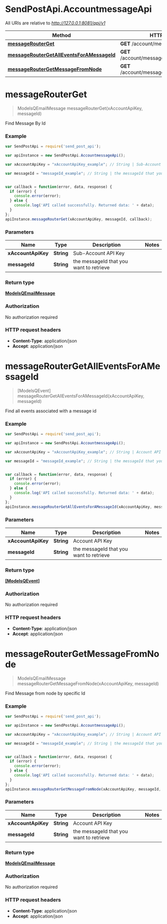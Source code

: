 # SendPostApi.AccountmessageApi

All URIs are relative to *http://127.0.0.1:8081/api/v1*

Method | HTTP request | Description
------------- | ------------- | -------------
[**messageRouterGet**](AccountmessageApi.md#messageRouterGet) | **GET** /account/message/{messageId} | 
[**messageRouterGetAllEventsForAMessageId**](AccountmessageApi.md#messageRouterGetAllEventsForAMessageId) | **GET** /account/message/{messageId}/events | 
[**messageRouterGetMessageFromNode**](AccountmessageApi.md#messageRouterGetMessageFromNode) | **GET** /account/message/node/{messageId} | 


<a name="messageRouterGet"></a>
# **messageRouterGet**
> ModelsQEmailMessage messageRouterGet(xAccountApiKey, messageId)



Find Message By Id <br>

### Example
```javascript
var SendPostApi = require('send_post_api');

var apiInstance = new SendPostApi.AccountmessageApi();

var xAccountApiKey = "xAccountApiKey_example"; // String | Sub-Account API Key

var messageId = "messageId_example"; // String | the messageId that you want to retrieve


var callback = function(error, data, response) {
  if (error) {
    console.error(error);
  } else {
    console.log('API called successfully. Returned data: ' + data);
  }
};
apiInstance.messageRouterGet(xAccountApiKey, messageId, callback);
```

### Parameters

Name | Type | Description  | Notes
------------- | ------------- | ------------- | -------------
 **xAccountApiKey** | **String**| Sub-Account API Key | 
 **messageId** | **String**| the messageId that you want to retrieve | 

### Return type

[**ModelsQEmailMessage**](ModelsQEmailMessage.md)

### Authorization

No authorization required

### HTTP request headers

 - **Content-Type**: application/json
 - **Accept**: application/json

<a name="messageRouterGetAllEventsForAMessageId"></a>
# **messageRouterGetAllEventsForAMessageId**
> [ModelsQEvent] messageRouterGetAllEventsForAMessageId(xAccountApiKey, messageId)



Find all events associated with a message id <br>

### Example
```javascript
var SendPostApi = require('send_post_api');

var apiInstance = new SendPostApi.AccountmessageApi();

var xAccountApiKey = "xAccountApiKey_example"; // String | Account API Key

var messageId = "messageId_example"; // String | the messageId that you want to retrieve


var callback = function(error, data, response) {
  if (error) {
    console.error(error);
  } else {
    console.log('API called successfully. Returned data: ' + data);
  }
};
apiInstance.messageRouterGetAllEventsForAMessageId(xAccountApiKey, messageId, callback);
```

### Parameters

Name | Type | Description  | Notes
------------- | ------------- | ------------- | -------------
 **xAccountApiKey** | **String**| Account API Key | 
 **messageId** | **String**| the messageId that you want to retrieve | 

### Return type

[**[ModelsQEvent]**](ModelsQEvent.md)

### Authorization

No authorization required

### HTTP request headers

 - **Content-Type**: application/json
 - **Accept**: application/json

<a name="messageRouterGetMessageFromNode"></a>
# **messageRouterGetMessageFromNode**
> ModelsQEmailMessage messageRouterGetMessageFromNode(xAccountApiKey, messageId)



Find Message from node by specific Id <br>

### Example
```javascript
var SendPostApi = require('send_post_api');

var apiInstance = new SendPostApi.AccountmessageApi();

var xAccountApiKey = "xAccountApiKey_example"; // String | Account API Key

var messageId = "messageId_example"; // String | the messageId that you want to retrieve


var callback = function(error, data, response) {
  if (error) {
    console.error(error);
  } else {
    console.log('API called successfully. Returned data: ' + data);
  }
};
apiInstance.messageRouterGetMessageFromNode(xAccountApiKey, messageId, callback);
```

### Parameters

Name | Type | Description  | Notes
------------- | ------------- | ------------- | -------------
 **xAccountApiKey** | **String**| Account API Key | 
 **messageId** | **String**| the messageId that you want to retrieve | 

### Return type

[**ModelsQEmailMessage**](ModelsQEmailMessage.md)

### Authorization

No authorization required

### HTTP request headers

 - **Content-Type**: application/json
 - **Accept**: application/json


